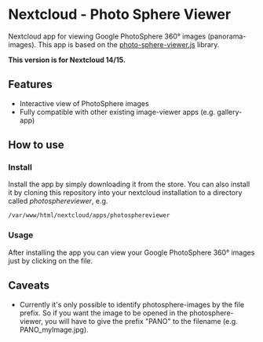 # Nextcloud - Photo Sphere Viewer

Nextcloud app for viewing Google PhotoSphere 360° images (panorama-images). This app is based on 
the [photo-sphere-viewer.js](https://photo-sphere-viewer.js.org/) library.

**This version is for Nextcloud 14/15.**

## Features
* Interactive view of PhotoSphere images
* Fully compatible with other existing image-viewer apps (e.g. gallery-app)

## How to use
### Install
Install the app by simply downloading it from the store. You can also install it by cloning this repository into your nextcloud installation to a directory called *photosphereviewer*, e.g.

    /var/www/html/nextcloud/apps/photosphereviewer 

### Usage
After installing the app you can view your Google PhotoSphere 360° images just by clicking on the file.

## Caveats
* Currently it's only possible to identify photosphere-images by the file prefix. So if you want the image to be opened in the photosphere-viewer, you will have to give the prefix "PANO" to the filename (e.g. PANO_myImage.jpg).

